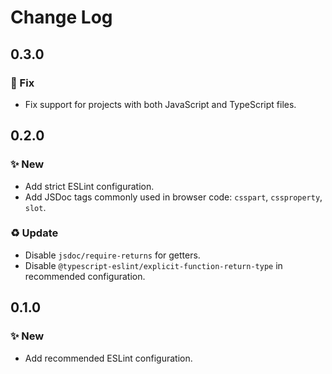 <!--

## {version}

⚠️ Breaking change
✨ New
🐞 Fix
♻️ Refactor / Enhance / Update

-->

# Change Log

## 0.3.0

### 🐞 Fix

- Fix support for projects with both JavaScript and TypeScript files.

## 0.2.0

### ✨ New

- Add strict ESLint configuration.
- Add JSDoc tags commonly used in browser code: `csspart`, `cssproperty`, `slot`.

### ♻️ Update

- Disable `jsdoc/require-returns` for getters.
- Disable `@typescript-eslint/explicit-function-return-type` in recommended configuration.

## 0.1.0

### ✨ New

- Add recommended ESLint configuration.
